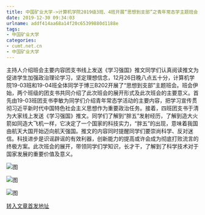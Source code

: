 ```yaml
---
title: 中国矿业大学->计算机学院2019级3班、4班开展“思想到支部”之青年常态学主题班会 | cumt.net.cn
date: 2019-12-30 09:34:03
urlname: addf414aa68a14f20c65399880d1188e
tags: 
- 中国矿业大学
categories:
- cumt.net.cn
- 中国矿业大学
---
```

主持人介绍班会主要内容团支书线上发送《学习强国》推文同学们认真阅读推文为促进学生加强政治理论学习，坚定理想信念，12月26日晚八点五十分，计算机学院19-03班和19-04班全体同学于博三B202开展了“思想到支部”主题班会。班会伊始，两个班级的团支书共同介绍了此次班会的展开形式及此次班会的主要意义。首先由19-03班团支书李敏为同学们介绍青年常态学活动的主要内容，把学习宣传贯彻习近平新时代中国特色社会主义思想作为重要政治任务。接着，四班团支书于清为大家线上发送《学习强国》推文。同学们了解到“胖五”发射经历，了解到造大火箭如同造大飞机一样，它决定了一个国家的科技实力，“胖五”的出现，意味着我国由航天大国开始迈向航天强国。推文的内容同时提醒同学们要崇尚科学、反对迷信。科技进步是识谣辟谣的有效利器，创新能力的提高或许会成为彻底打败流言的终极方案。此次班会的展开，带领同学们学知识，长才干，了解到了科学技术对于国家发展的重要价值及意义。

![图](http://xwzx.cumt.edu.cn/_upload/article/images/a0/3d/56cfb11a4f4ab5767dc60da56e4d/21b75c30-72b1-42bd-add5-916158169383.jpg)

![图](http://xwzx.cumt.edu.cn/_upload/article/images/a0/3d/56cfb11a4f4ab5767dc60da56e4d/b5a13fd7-9725-4994-be54-5f28933dc9a7.jpg)

![图](http://xwzx.cumt.edu.cn/_upload/article/images/a0/3d/56cfb11a4f4ab5767dc60da56e4d/1b6cd885-c892-4a72-b1ec-4041099e04cf.jpg)

[转入文章首发地址](http://xwzx.cumt.edu.cn/7c/14/c523a556052/page.htm)